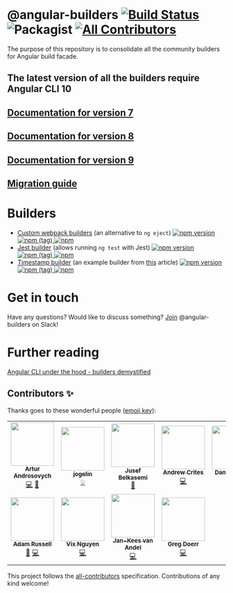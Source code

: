 # @angular-builders [![Build Status](https://travis-ci.com/just-jeb/angular-builders.svg?branch=master)](https://travis-ci.com/just-jeb/angular-builders) ![Packagist](https://img.shields.io/packagist/l/doctrine/orm.svg) [![All Contributors](https://img.shields.io/badge/all_contributors-8-orange.svg?style=flat-square)](#contributors)

The purpose of this repository is to consolidate all the community builders for Angular build facade.

## The latest version of all the builders require Angular CLI 10

## [Documentation for version 7](https://github.com/just-jeb/angular-builders/tree/7.x.x)

## [Documentation for version 8](https://github.com/just-jeb/angular-builders/tree/8.x.x)

## [Documentation for version 9](https://github.com/just-jeb/angular-builders/tree/9.x.x)

## [Migration guide](./MIGRATION.MD)

# Builders

- [Custom webpack builders](./packages/custom-webpack) (an alternative to `ng eject`) [![npm version](https://img.shields.io/npm/v/@angular-builders/custom-webpack.svg) ![npm (tag)](https://img.shields.io/npm/v/@angular-builders/custom-webpack/next.svg) ![npm](https://img.shields.io/npm/dm/@angular-builders/custom-webpack.svg)](https://www.npmjs.com/package/@angular-builders/custom-webpack)
- [Jest builder](./packages/jest) (allows running `ng test` with Jest) [![npm version](https://img.shields.io/npm/v/@angular-builders/jest.svg) ![npm (tag)](https://img.shields.io/npm/v/@angular-builders/jest/next.svg) ![npm](https://img.shields.io/npm/dm/@angular-builders/jest.svg)](https://www.npmjs.com/package/@angular-builders/jest)
- [Timestamp builder](./packages/timestamp) (an example builder from [this](https://medium.com/@justjeb/angular-cli-6-under-the-hood-builders-demystified-f0690ebcf01) article) [![npm version](https://img.shields.io/npm/v/@angular-builders/timestamp.svg) ![npm (tag)](https://img.shields.io/npm/v/@angular-builders/timestamp/next.svg) ![npm](https://img.shields.io/npm/dm/@angular-builders/timestamp.svg)](https://www.npmjs.com/package/@angular-builders/timestamp)

# Get in touch

Have any questions? Would like to discuss something?
[Join](https://join.slack.com/t/angular-builders/shared_invite/enQtODM2MjU5MTYyMDk2LTcxODQ3NTExNDZkM2U0NWQ2NmVmZTAwZWNmOThhYjg4ZDlmMGFlNDZmYWQxYzU5ODIzYjdmZGFmNmUxNDBlY2E) @angular-builders on Slack!

# Further reading

[Angular CLI under the hood - builders demystified](https://blog.angularindepth.com/angular-cli-under-the-hood-builders-demystified-v2-e73ee0f2d811)

## Contributors ✨

Thanks goes to these wonderful people ([emoji key](https://allcontributors.org/docs/en/emoji-key)):

<!-- ALL-CONTRIBUTORS-LIST:START - Do not remove or modify this section -->
<!-- prettier-ignore-start -->
<!-- markdownlint-disable -->
<table>
  <tr>
    <td align="center"><a href="https://medium.com/@overthesanity"><img src="https://avatars1.githubusercontent.com/u/7337691?v=4" width="100px;" alt=""/><br /><sub><b>Artur Androsovych</b></sub></a><br /><a href="https://github.com/just-jeb/angular-builders/commits?author=arturovt" title="Code">💻</a> <a href="#question-arturovt" title="Answering Questions">💬</a></td>
    <td align="center"><a href="https://github.com/jogelin"><img src="https://avatars2.githubusercontent.com/u/954509?v=4" width="100px;" alt=""/><br /><sub><b>jogelin</b></sub></a><br /><a href="#example-jogelin" title="Examples">💡</a></td>
    <td align="center"><a href="https://github.com/jusefb"><img src="https://avatars2.githubusercontent.com/u/3741868?v=4" width="100px;" alt=""/><br /><sub><b>Jusef Belkasemi</b></sub></a><br /><a href="https://github.com/just-jeb/angular-builders/commits?author=jusefb" title="Documentation">📖</a></td>
    <td align="center"><a href="https://medium.com/@ExplosionPills/"><img src="https://avatars0.githubusercontent.com/u/1308273?v=4" width="100px;" alt=""/><br /><sub><b>Andrew Crites</b></sub></a><br /><a href="https://github.com/just-jeb/angular-builders/commits?author=ajcrites" title="Code">💻</a></td>
    <td align="center"><a href="https://www.strangeplanet.fr"><img src="https://avatars3.githubusercontent.com/u/41597?v=4" width="100px;" alt=""/><br /><sub><b>Damien Sorel</b></sub></a><br /><a href="https://github.com/just-jeb/angular-builders/commits?author=mistic100" title="Code">💻</a></td>
    <td align="center"><a href="https://wesleygrimes.com"><img src="https://avatars0.githubusercontent.com/u/324308?v=4" width="100px;" alt=""/><br /><sub><b>Wes Grimes</b></sub></a><br /><a href="https://github.com/just-jeb/angular-builders/commits?author=wesleygrimes" title="Code">💻</a></td>
    <td align="center"><a href="https://github.com/michaeljota"><img src="https://avatars0.githubusercontent.com/u/10507776?v=4" width="100px;" alt=""/><br /><sub><b>Michael De Abreu</b></sub></a><br /><a href="https://github.com/just-jeb/angular-builders/commits?author=michaeljota" title="Code">💻</a></td>
  </tr>
  <tr>
    <td align="center"><a href="https://github.com/a1russell"><img src="https://avatars0.githubusercontent.com/u/241628?v=4" width="100px;" alt=""/><br /><sub><b>Adam Russell</b></sub></a><br /><a href="https://github.com/just-jeb/angular-builders/issues?q=author%3Aa1russell" title="Bug reports">🐛</a> <a href="https://github.com/just-jeb/angular-builders/commits?author=a1russell" title="Code">💻</a></td>
    <td align="center"><a href="https://www.facebook.com/onfocus.vi"><img src="https://avatars0.githubusercontent.com/u/19356181?v=4" width="100px;" alt=""/><br /><sub><b>Vix Nguyen</b></sub></a><br /><a href="https://github.com/just-jeb/angular-builders/commits?author=vixnguyen" title="Code">💻</a></td>
    <td align="center"><a href="https://github.com/jankeesvanandel"><img src="https://avatars1.githubusercontent.com/u/272120?v=4" width="100px;" alt=""/><br /><sub><b>Jan-Kees van Andel</b></sub></a><br /><a href="https://github.com/just-jeb/angular-builders/commits?author=jankeesvanandel" title="Code">💻</a></td>
    <td align="center"><a href="https://github.com/gdoerr"><img src="https://avatars2.githubusercontent.com/u/6474127?v=4" width="100px;" alt=""/><br /><sub><b>Greg Doerr</b></sub></a><br /><a href="https://github.com/just-jeb/angular-builders/commits?author=gdoerr" title="Code">💻</a></td>
  </tr>
</table>

<!-- markdownlint-enable -->
<!-- prettier-ignore-end -->

<!-- ALL-CONTRIBUTORS-LIST:END -->

This project follows the [all-contributors](https://github.com/all-contributors/all-contributors) specification. Contributions of any kind welcome!
